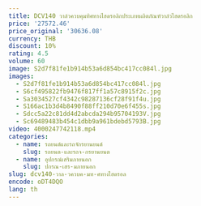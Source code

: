 ```yaml
---
title: DCV140 วาล์วควบคุมทิศทางไฮดรอลิกประเภทผลิตภัณฑ์วาล์วไฮดรอลิก
price: '27572.46'
price_original: '30636.08'
currency: THB
discount: 10%
rating: 4.5
volume: 60
image: S2d7f81fe1b914b53a6d854bc417cc084l.jpg
images:
  - S2d7f81fe1b914b53a6d854bc417cc084l.jpg
  - S6cf495822fb9476f817ff1a57c8915f2c.jpg
  - Sa3034527cf4342c98287136cf28f91f4u.jpg
  - S166ac1b3d4b8490f88ff210d70e6f455s.jpg
  - Sdcc5a22c81dd4d2abcda294b95704193V.jpg
  - Sc69489483b454c1dbb9a961bdebd5793B.jpg
video: 4000247742118.mp4
categories:
  - name: รถยนต์และรถจักรยานยนต์
    slug: รถยนต-และรถจ-กรยานยนต
  - name: อุปกรณ์เสริมภายนอก
    slug: ปกรณ-เสร-มภายนอก
slug: dcv140-วาล-วควบค-มท-ศทางไฮดรอล
encode: oDT4DQO
lang: th
---
```

  